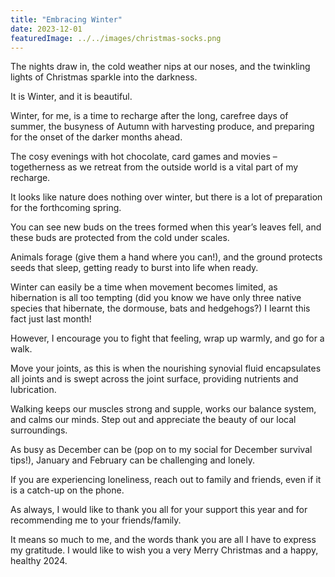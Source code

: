 ```yaml
---
title: "Embracing Winter"
date: 2023-12-01
featuredImage: ../../images/christmas-socks.png
---
```


The nights draw in, the cold weather nips at our noses, and the twinkling lights of Christmas sparkle into the darkness.

It is Winter, and it is beautiful.

Winter, for me, is a time to recharge after the long, carefree days of summer, the busyness of Autumn with harvesting produce, and preparing for the onset of the darker months ahead.

The cosy evenings with hot chocolate, card games and movies – togetherness as we retreat from the outside world is a vital part of my recharge.

It looks like nature does nothing over winter, but there is a lot of preparation for the forthcoming spring.

You can see new buds on the trees formed when this year’s leaves fell, and these buds are protected from the cold under scales.

Animals forage (give them a hand where you can!), and the ground protects seeds that sleep, getting ready to burst into life when ready.

Winter can easily be a time when movement becomes limited, as hibernation is all too tempting (did you know we have only three native species that hibernate, the dormouse, bats and hedgehogs?) I learnt this fact just last month!

However, I encourage you to fight that feeling, wrap up warmly, and go for a walk.

Move your joints, as this is when the nourishing synovial fluid encapsulates all joints and is swept across the joint surface, providing nutrients and lubrication.

Walking keeps our muscles strong and supple, works our balance system, and calms our minds. Step out and appreciate the beauty of our local surroundings.

As busy as December can be (pop on to my social for December survival tips!), January and February can be challenging and lonely.

If you are experiencing loneliness, reach out to family and friends, even if it is a catch-up on the phone.

As always, I would like to thank you all for your support this year and for recommending me to your friends/family.

It means so much to me, and the words thank you are all I have to express my gratitude. I would like to wish you a very Merry Christmas and a happy, healthy 2024.